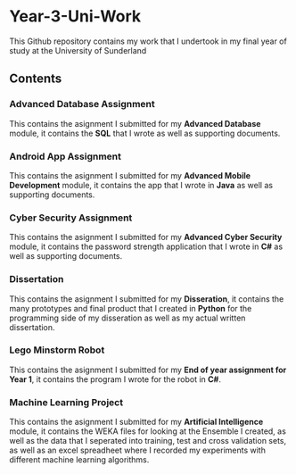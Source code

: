 # Year-3-Uni-Work
This Github repository contains my work that I undertook in my final year of study at the University of Sunderland

## Contents

### Advanced Database Assignment
This contains the asignment I submitted for my **Advanced Database** module, it contains the **SQL** that I wrote as well as supporting documents.

### Android App Assignment 
This contains the asignment I submitted for my **Advanced Mobile Development** module, it contains the app that I wrote in **Java** as well as supporting documents.

### Cyber Security Assignment
This contains the asignment I submitted for my **Advanced Cyber Security** module, it contains the password strength application that I wrote in **C#** as well as supporting documents.

### Dissertation
This contains the asignment I submitted for my **Disseration**, it contains the many prototypes and final product that I created in **Python** for the programming side of my disseration as well as my actual written dissertation.

### Lego Minstorm Robot
This contains the asignment I submitted for my **End of year assignment for Year 1**, it contains the program I wrote for the robot in **C#**.

### Machine Learning Project
This contains the asignment I submitted for my **Artificial Intelligence** module, it contains the WEKA files for looking at the Ensemble I created, as well as the data that I seperated into training, test and cross validation sets, as well as an excel spreadheet where I recorded my experiments with different machine learning algorithms.
